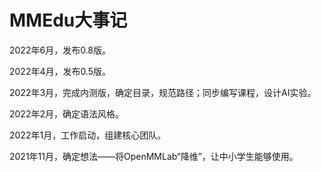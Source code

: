 # MMEdu大事记

2022年6月，发布0.8版。

2022年4月，发布0.5版。

2022年3月，完成内测版，确定目录，规范路径；同步编写课程，设计AI实验。

2022年2月，确定语法风格。

2022年1月，工作启动，组建核心团队。

2021年11月，确定想法——将OpenMMLab“降维”，让中小学生能够使用。

